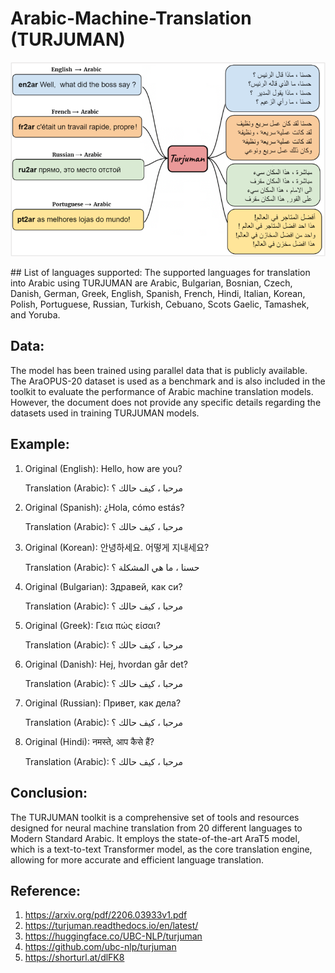 # Arabic-Machine-Translation (TURJUMAN)

<p align="center">
  <img src="Picture1.png">
</p>
## List of languages supported:
The supported languages for translation into Arabic using TURJUMAN are Arabic, Bulgarian, Bosnian, Czech, Danish, German, Greek, English, Spanish, French, Hindi, Italian, Korean, Polish, Portuguese, Russian, Turkish, Cebuano, Scots Gaelic, Tamashek, and Yoruba.

## Data:
The model has been trained using parallel data that is publicly available. The AraOPUS-20 dataset is used as a benchmark and is also included in the toolkit to evaluate the performance of Arabic machine translation models. However, the document does not provide any specific details regarding the datasets used in training TURJUMAN models.

## Example:
1.	Original (English): Hello, how are you?
   
    Translation (Arabic): مرحبا ، كيف حالك ؟

3.	Original (Spanish): ¿Hola, cómo estás?
   
    Translation (Arabic): مرحبا ، كيف حالك ؟

5.	Original (Korean): 안녕하세요. 어떻게 지내세요?
   
    Translation (Arabic): حسنا ، ما هي المشكلة ؟

7.	Original (Bulgarian): Здравей, как си?
   
    Translation (Arabic): مرحبا ، كيف حالك ؟

9.	Original (Greek): Γεια πώς είσαι?
    
    Translation (Arabic): مرحبا ، كيف حالك ؟

11.	Original (Danish): Hej, hvordan går det?
    
    Translation (Arabic): مرحبا ، كيف حالك ؟

13.	Original (Russian): Привет, как дела?
    
    Translation (Arabic): مرحبا ، كيف حالك ؟

15.	Original (Hindi): नमस्ते, आप कैसे हैं?
    
    Translation (Arabic): مرحبا ، كيف حالك ؟


## 	Conclusion:
The TURJUMAN toolkit is a comprehensive set of tools and resources designed for neural machine translation from 20 different languages to Modern Standard Arabic. It employs the state-of-the-art AraT5 model, which is a text-to-text Transformer model, as the core translation engine, allowing for more accurate and efficient language translation.

## 	Reference:
1.	https://arxiv.org/pdf/2206.03933v1.pdf
2.	https://turjuman.readthedocs.io/en/latest/
3.	https://huggingface.co/UBC-NLP/turjuman
4.	https://github.com/ubc-nlp/turjuman
5.	https://shorturl.at/dlFK8
 
  

